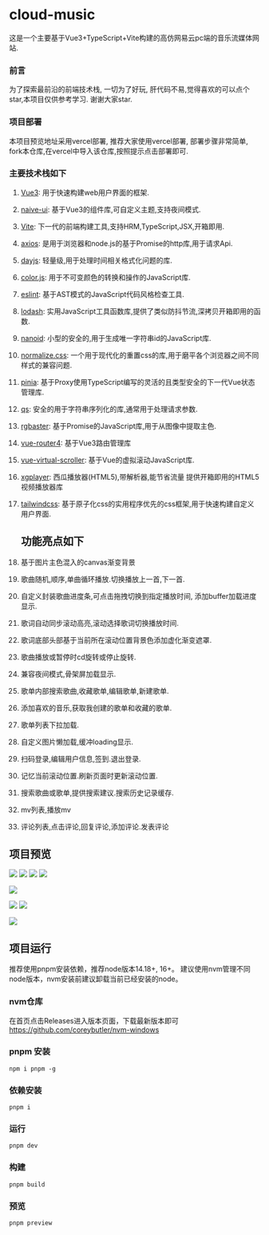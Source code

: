 # cloud-music

这是一个主要基于Vue3+TypeScript+Vite构建的高仿网易云pc端的音乐流媒体网站.

### 前言

为了探索最前沿的前端技术栈, 一切为了好玩, 肝代码不易,觉得喜欢的可以点个star,本项目仅供参考学习.
谢谢大家star.

### 项目部署

本项目预览地址采用vercel部署, 推荐大家使用vercel部署, 部署步骤非常简单, fork本仓库,在vercel中导入该仓库,按照提示点击部署即可.

### 主要技术栈如下

1. [Vue3](https://vuejs.org/):  用于快速构建web用户界面的框架.

2. [naive-ui](https://www.naiveui.com/zh-CN/light): 基于Vue3的组件库,可自定义主题,支持夜间模式.

3. [Vite](https://vitejs.dev/): 下一代的前端构建工具,支持HRM,TypeScript,JSX,开箱即用.

4. [axios](https://axios-http.com/): 是用于浏览器和node.js的基于Promise的http库,用于请求Api.

5. [dayjs](https://day.js.org/): 轻量级,用于处理时间相关格式化问题的库.

6. [color.js](https://www.npmjs.com/package/color.js): 用于不可变颜色的转换和操作的JavaScript库.

7. [eslint](https://eslint.org/): 基于AST模式的JavaScript代码风格检查工具.

8. [lodash](https://lodash.com/docs/): 实用JavaScript工具函数库,提供了类似防抖节流,深拷贝开箱即用的函数.

9. [nanoid](https://github.com/ai/nanoid/blob/main/README.zh-CN.md): 小型的安全的,用于生成唯一字符串id的JavaScript库.

10. [normalize.css](https://github.com/necolas/normalize.css): 一个用于现代化的重置css的库,用于磨平各个浏览器之间不同样式的兼容问题.

11. [pinia](https://pinia.vuejs.org/): 基于Proxy使用TypeScript编写的灵活的且类型安全的下一代Vue状态管理库.

12. [qs](https://www.npmjs.com/package/qs): 安全的用于字符串序列化的库,通常用于处理请求参数.

13. [rgbaster](https://www.npmjs.com/package/rgbaster): 基于Promise的JavaScript库,用于从图像中提取主色.

14. [vue-router4](https://router.vuejs.org/zh/introduction.html): 基于Vue3路由管理库

15. [vue-virtual-scroller](https://github.com/Akryum/vue-virtual-scroller): 基于Vue的虚拟滚动JavaScript库.

16. [xgplayer](https://v2.h5player.bytedance.com/): 西瓜播放器(HTML5),带解析器,能节省流量 提供开箱即用的HTML5视频播放器库

17. [tailwindcss](https://tailwindcss.com/): 基于原子化css的实用程序优先的css框架,用于快速构建自定义用户界面.
    
    ## 功能亮点如下

18. 基于图片主色混入的canvas渐变背景

19. 歌曲随机,顺序,单曲循环播放.切换播放上一首,下一首.

20. 自定义封装歌曲进度条,可点击拖拽切换到指定播放时间, 添加buffer加载进度显示.

21. 歌词自动同步滚动高亮,滚动选择歌词切换播放时间.

22. 歌词底部头部基于当前所在滚动位置背景色添加虚化渐变遮罩.

23. 歌曲播放或暂停时cd旋转或停止旋转.

24. 兼容夜间模式,骨架屏加载显示.

25. 歌单内部搜索歌曲,收藏歌单,编辑歌单,新建歌单.

26. 添加喜欢的音乐,获取我创建的歌单和收藏的歌单.

27. 歌单列表下拉加载.

28. 自定义图片懒加载,缓冲loading显示.

29. 扫码登录,编辑用户信息,签到.退出登录.

30. 记忆当前滚动位置.刷新页面时更新滚动位置.

31. 搜索歌曲或歌单,提供搜索建议.搜索历史记录缓存.

32. mv列表,播放mv

33. 评论列表,点击评论,回复评论,添加评论.发表评论

## 项目预览
![](https://upload-images.jianshu.io/upload_images/24914540-f75bd93f493a0630.png?imageMogr2/auto-orient/strip%7CimageView2/2/w/1240)
![](https://upload-images.jianshu.io/upload_images/24914540-3037f3b2061af382.png?imageMogr2/auto-orient/strip%7CimageView2/2/w/1240)
![](https://upload-images.jianshu.io/upload_images/24914540-33da12dc895b574a.png?imageMogr2/auto-orient/strip%7CimageView2/2/w/1240)
![](https://upload-images.jianshu.io/upload_images/24914540-282aa2c065314f7a.png?imageMogr2/auto-orient/strip%7CimageView2/2/w/1240)

![](https://upload-images.jianshu.io/upload_images/24914540-6e666b06fa902d43.png?imageMogr2/auto-orient/strip%7CimageView2/2/w/1240)

![](https://upload-images.jianshu.io/upload_images/24914540-1d77d01057781aaf.png?imageMogr2/auto-orient/strip%7CimageView2/2/w/1240)
![](https://upload-images.jianshu.io/upload_images/20032554-89d3aae105f66885.png?imageMogr2/auto-orient/strip%7CimageView2/2/w/1240)


![](https://upload-images.jianshu.io/upload_images/20032554-e5898c2b509dabea.png?imageMogr2/auto-orient/strip%7CimageView2/2/w/1240)

## 项目运行

推荐使用pnpm安装依赖，推荐node版本14.18+, 16+。
建议使用nvm管理不同node版本，nvm安装前建议卸载当前已经安装的node。

### nvm仓库

在首页点击Releases进入版本页面，下载最新版本即可
https://github.com/coreybutler/nvm-windows

### pnpm 安装

```shell
npm i pnpm -g
```

### 依赖安装

```shell
pnpm i
```

### 运行

```shell
pnpm dev
```

### 构建

```shell
pnpm build
```

### 预览

```shell
pnpm preview
```
